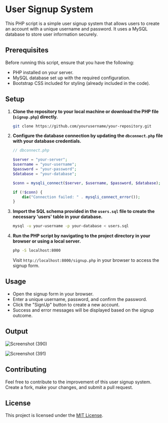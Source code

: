 # User Signup System

This PHP script is a simple user signup system that allows users to create an account with a unique username and password. It uses a MySQL database to store user information securely.

## Prerequisites

Before running this script, ensure that you have the following:

- PHP installed on your server.
- MySQL database set up with the required configuration.
- Bootstrap CSS included for styling (already included in the code).

## Setup

1. **Clone the repository to your local machine or download the PHP file (`signup.php`) directly.**

    ```bash
    git clone https://github.com/yourusername/your-repository.git
    ```

2. **Configure the database connection by updating the `dbconnect.php` file with your database credentials.**

    ```php
    // dbconnect.php

    $server = "your-server";
    $username = "your-username";
    $password = "your-password";
    $database = "your-database";

    $conn = mysqli_connect($server, $username, $password, $database);

    if (!$conn) {
        die("Connection failed: " . mysqli_connect_error());
    }
    ```

3. **Import the SQL schema provided in the `users.sql` file to create the necessary 'users' table in your database.**

    ```bash
    mysql -u your-username -p your-database < users.sql
    ```

4. **Run the PHP script by navigating to the project directory in your browser or using a local server.**

    ```bash
    php -S localhost:8000
    ```

    Visit `http://localhost:8000/signup.php` in your browser to access the signup form.

## Usage

- Open the signup form in your browser.
- Enter a unique username, password, and confirm the password.
- Click the "SignUp" button to create a new account.
- Success and error messages will be displayed based on the signup outcome.

## Output

![Screenshot (390)](https://github.com/DeepikaA2004/User-signup-system/assets/110418508/21c7a995-9214-40fc-9e0b-8bce62e46530)

![Screenshot (391)](https://github.com/DeepikaA2004/User-signup-system/assets/110418508/76649602-0a9e-43ca-b3cc-22e37e30a23f)

## Contributing

Feel free to contribute to the improvement of this user signup system. Create a fork, make your changes, and submit a pull request.

## License

This project is licensed under the [MIT License](LICENSE).
